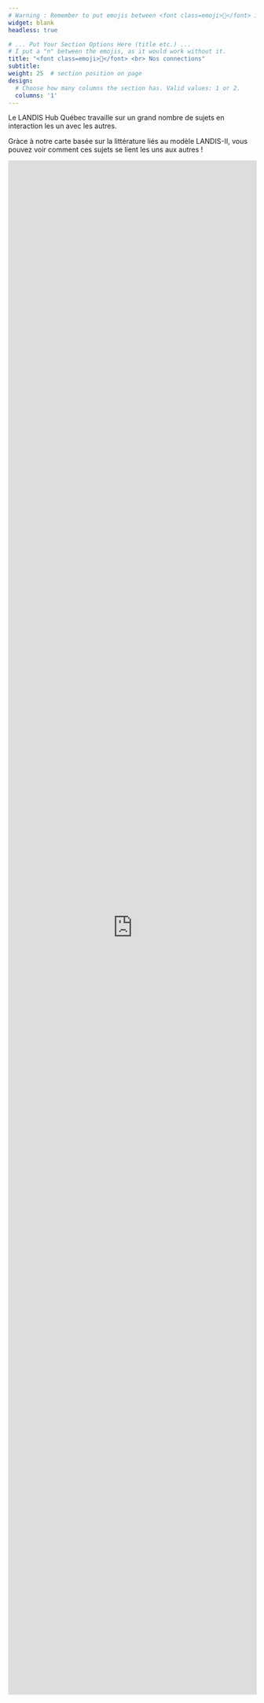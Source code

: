 ```yaml
---
# Warning : Remember to put emojis between <font class=emoji>👋</font> in order to make emojis compatible with old browsers.
widget: blank
headless: true

# ... Put Your Section Options Here (title etc.) ...
# I put a "n" between the emojis, as it would work without it.
title: "<font class=emoji>🔗</font> <br> Nos connections"
subtitle:
weight: 25  # section position on page
design:
  # Choose how many columns the section has. Valid values: 1 or 2.
  columns: '1'
---
```


Le LANDIS Hub Québec travaille sur un grand nombre de sujets en interaction les un avec les autres.

Gràce à notre carte basée sur la littérature liés au modèle LANDIS-II, vous pouvez voir comment ces sujets se lient les uns aux autres !

<iframe
  allowfullscreen="true"
  src="https://app.vosviewer.com/?json=https://raw.githubusercontent.com/landis-hub-quebec/landis-hub-quebec.github.io/master/static/uploads/biblio_LANDISHub.json&simple_ui=true"
  width="100%"
  height="80%"
  style="border: 1px solid #ddd; max-width: 1200px; min-height: 700px"
>
</iframe>
